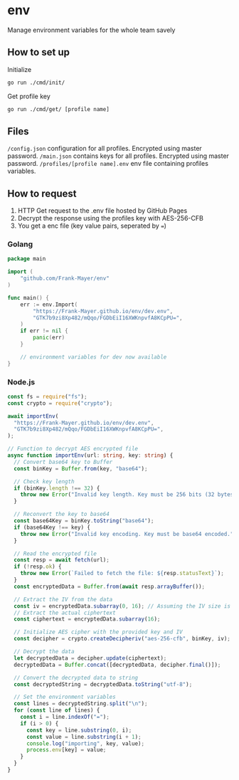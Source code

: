 # env

Manage environment variables for the whole team savely

## How to set up

Initialize

```sh
go run ./cmd/init/
```

Get profile key

```sh
go run ./cmd/get/ [profile name]
```

## Files

`/config.json` configuration for all profiles. Encrypted using master password.
`/main.json` contains keys for all profiles. Encrypted using master password.
`/profiles/[profile name].env` env file containing profiles variables.

## How to request

1. HTTP Get request to the .env file hosted by GitHub Pages
2. Decrypt the response using the profiles key with AES-256-CFB
3. You get a enc file (key value pairs, seperated by `=`)

### Golang

```go
package main

import (
    "github.com/Frank-Mayer/env"
)

func main() {
    err := env.Import(
        "https://Frank-Mayer.github.io/env/dev.env",
        "GTK7b9zi8Xp482/mQqo/FGDbEiI16XWKnpvfA8KCpPU=",
    )
    if err != nil {
        panic(err)
    }

    // environment variables for dev now available
}
```

### Node.js

```ts
const fs = require("fs");
const crypto = require("crypto");

await importEnv(
  "https://Frank-Mayer.github.io/env/dev.env",
  "GTK7b9zi8Xp482/mQqo/FGDbEiI16XWKnpvfA8KCpPU=",
);

// Function to decrypt AES encrypted file
async function importEnv(url: string, key: string) {
  // Convert base64 key to Buffer
  const binKey = Buffer.from(key, "base64");

  // Check key length
  if (binKey.length !== 32) {
    throw new Error("Invalid key length. Key must be 256 bits (32 bytes).");
  }

  // Reconvert the key to base64
  const base64Key = binKey.toString("base64");
  if (base64Key !== key) {
    throw new Error("Invalid key encoding. Key must be base64 encoded.");
  }

  // Read the encrypted file
  const resp = await fetch(url);
  if (!resp.ok) {
    throw new Error(`Failed to fetch the file: ${resp.statusText}`);
  }
  const encryptedData = Buffer.from(await resp.arrayBuffer());

  // Extract the IV from the data
  const iv = encryptedData.subarray(0, 16); // Assuming the IV size is the same as AES block size (16 bytes)
  // Extract the actual ciphertext
  const ciphertext = encryptedData.subarray(16);

  // Initialize AES cipher with the provided key and IV
  const decipher = crypto.createDecipheriv("aes-256-cfb", binKey, iv);

  // Decrypt the data
  let decryptedData = decipher.update(ciphertext);
  decryptedData = Buffer.concat([decryptedData, decipher.final()]);

  // Convert the decrypted data to string
  const decryptedString = decryptedData.toString("utf-8");

  // Set the environment variables
  const lines = decryptedString.split("\n");
  for (const line of lines) {
    const i = line.indexOf("=");
    if (i > 0) {
      const key = line.substring(0, i);
      const value = line.substring(i + 1);
      console.log("importing", key, value);
      process.env[key] = value;
    }
  }
}
```
